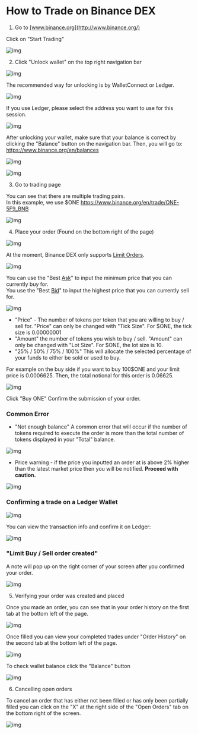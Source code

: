# How to Trade on Binance DEX

1) Go to [www.binance.org](http://www.binance.org/)

Click on "Start Trading"

![img](https://lh4.googleusercontent.com/FdAgH5ENWS7Q2roQ6afT6vj3EKIMGwFm3LQ9plLJIR1YcE5nbQz0KSbT7oFnk6sOIqUg0GskY4Pee9A8xN6tk5oLVwbzpykJo8yNjeF7fUG2Tl4H7-6W6o6fT2dWkw85sN4RnCWs)

2) Click "Unlock wallet" on the top right navigation bar

![img](https://lh5.googleusercontent.com/dj0msM1-aN8NgVEXfHWk9T7aOm3qRXABsA70hfJy5dEqrXkJ0574DsmMe3IWFHLLt3q7EOyHf2_T0wlGqg26vFmBWeFwl1KvM2js60SWmtxJbbxxrqy3ALcXD7YKrtYERaHyjuMC)

The recommended way for unlocking is by WalletConnect or Ledger.

![img](https://lh6.googleusercontent.com/4QHkZ05d1TjC95JNBwavBVzDm4j8hn9tOwrwKnfLCsK68G0FEy_kEuIhJSzX9xz3w4MuMink-kCpti-5MVF7t9XeGMLKzkVXc9KcFFTJJJZmRoafXWW0EfLRNndEnNgSxV75S4iJ)

If you use Ledger, please select the address you want to use for this session.

![img](https://lh5.googleusercontent.com/1wfjMoBiZWsoUfVYeA-SF6rVA2r3Cij-RjNhCbFMKMAenAJtVaEWjY2Fd-LtwdOIgCoZftEyT1RGgz1Z3mlIMG4O9DwmAKWAYD7IV1T3wM4jIdYLqc8_8N38W8pcR16mwHOpvYOX)

After unlocking your wallet, make sure that your balance is correct by clicking the "Balance" button on the navigation bar. Then, you will go to: <https://www.binance.org/en/balances>

![img](https://lh3.googleusercontent.com/PzaAd8cDxhJ5csG5snIyHI8lVFtVDcCt7kjQApTmcXkbaDthum5GUlsMmcX-6rMWJXATtFc5mQ9e_iRJctkfbE-C-ASqAoVXtZknh8wgNyMqJHiJuTNQALKGTrIZcCyU7KXrz6cL)

![img](https://lh3.googleusercontent.com/KBsbbzQI-Fva1T9NEzlL5LRa_TbJxL70xAyKVWGDSFt5zQSvfbmrvmlbGSFrbyh4Rof1sA-HxWDVQ_pYEs3r-3lGdjUM39_7KpA8jIAblFsUJ4Mnnry8PLNPTP0JzwxDMxtotNTF)

3) Go to trading page

You can see that there are multiple trading pairs.<br/>
In this example, we use $ONE <https://www.binance.org/en/trade/ONE-5F9_BNB>

![img](https://lh3.googleusercontent.com/xfBQaByGyqnwiIi_gUgIqKytwiGEcQOHLac-2ZMI1Lr-OPe3lf0MNiitcBBWudIcef7cjM2L80e56kSdHwY5by7kluSfFS4h948Dxdz5wN21Sv9-5xRNLn7T4EbPtp0-qgdyocwG)

4) Place your order (Found on the bottom right of the page)

![img](https://lh4.googleusercontent.com/MUdS4WWU-UhVbiqC8EwnMToeEyfKUbra2t_DEWYVJFNXPlYb7rqgeP2yiND2f6regpmYqj2msQlpaU_l5meCS1N_9MiGriHYXMUxbuCfSV7R-WGSvrPI_9aWYSEF6HYfHo71hvGD)

At the moment, Binance DEX only supports [Limit Orders](https://www.binance.vision/tutorials/what-is-a-limit-order).

![img](https://lh5.googleusercontent.com/ybGecSpQkf19snzuGkWH4VxM1X7q3QGTJBInSzPw6BOI9l7gXHDzl5JJhxgTuFVX6YaXb5zR5nB9_u7LbDZmFI4Z7KHiFlQ7drTHhVGftsjYz91nmkWG388GHUlojovndTSwQ9RG)

You can use the "Best [Ask](https://www.binance.vision/glossary/asking-price)" to input the minimum price that you can currently buy for.<br/>
You use the "Best [Bid](https://www.binance.vision/glossary/bid-price)" to input the highest price that you can currently sell for.

![img](https://lh4.googleusercontent.com/DE2C_Qn8IAzQob0Tzq0x_Pv9cwoGnwX18moQz4uM8Yl0jJkKPliO9BkyzTzkbeoYWjxoFhJOWvefcpf413im5GGtuSGokKy-NhXbuWziFk63buUMzXTlTpbFGtAT8XmLAHTUIoFH)


* "Price" - The number of tokens per token that you are willing to buy / sell for. "Price" can only be changed with "Tick Size". For $ONE, the tick size is 0.00000001
* "Amount" the number of tokens you wish to buy / sell. "Amount" can only be changed with "Lot Size". For $ONE, the lot size is 10.
* "25% / 50% / 75% / 100%" This will allocate the selected percentage of your funds to either be sold or used to buy.

For example on the buy side if you want to buy 100$ONE and your limit price is 0.0006625. Then, the total notional for this order is 0.06625.

![img](https://lh5.googleusercontent.com/RbJw7sCO9YJMWgJLVxndniwsOr4iQmBv1g5EmGSB-f1bH1lVmbL6aUq9cvCYwJfyC-rTveYmPo05HwIsiQF2oyUkpG_0l0OMNGhMrj2bLkMb2NcBU2CVB3j-tUgf21qZXsFjhrle)

Click "Buy ONE" Confirm the submission of your order.

### Common Error
* "Not enough balance" A common error that will occur if the number of tokens required to execute the order is more than the total number of tokens displayed in your "Total" balance.

![img](https://lh5.googleusercontent.com/-RBvjgitTiGmsShk-fWVcSdOBcvn_A1rv2u1uEfrmIQnFLtJXPDOjLEjbfZoCgrbeipEHAYPPokWnhBT7QEZIfDuCQMA93cT3RGNOKRtPaZ5MzBEgPEiHX0Bhn3nvIkPjxvB1GO5)

* Price warning - if the price you inputted an order at is above 2% higher than the latest market price then you will be notified. **Proceed with caution.**

![img](https://lh4.googleusercontent.com/m6cGh_YVsq5Leyg9vm6CE_168a4GrM_klbuz4-ZtJkpTveqQcYMAX8IlJPPxXR2BCKAcCggSJM3pUHD9TR0leKNsrcMfNK2V6yaNZG5CZBu6nqhnRO7WTL0eS81ovbnrkv7zHJGd)

### Confirming a trade on a Ledger Wallet

![img](https://lh4.googleusercontent.com/pz_7B_9EAB43-lvmt8Zvr5qgwD_BbTwbdPI2tonRHYK7B4C4jaXqe_OVaNYHBqkKQxCLvMp97UM2l8VTAEjd7_L-oEgK-z8LfJmDCksAEvyCQdJrZqbGCHxEIJTomg122ucfanPe)

You can view the transaction info and confirm it on Ledger:

![img](https://lh4.googleusercontent.com/wCRnKHz1zpiuUjO5fXgi0PtEuGJaxGkDbnN7AmrEkQeH8zIdr4lKjy1sKS92ljy2T-UmQTlQeuYQQxCqImxbilM54c6Bp01jTEJUeFAqr6XAmKnfaND1LM7nE8soSHOUDbABpIC5)

### "Limit Buy / Sell order created"

A note will pop up on the right corner of your screen after you confirmed your order.

![img](https://lh6.googleusercontent.com/6VJRmGopkIo17ge7bNj-jSLWDIoVKxmLD98X3MuDII5lHAsx9D7MR_Z6cjWjrfscJF5Z-UA6aig5GPZZ9DYlijMUUW1onj-4i0O3LNn2mrlrQ4_OWKt9aSw_j0w7u35EQXBD3JOf)

5) Verifying your order was created and placed

Once you made an order, you can see that in your order history on the first tab at the bottom left of the page.

![img](https://lh4.googleusercontent.com/cY0lFTeRFt0sx3u7Q8sfrD9Cxuq-jWcNsOTNhWDxhqnOg8bNOT8XAkva8f2uOsWAzqdDklTBbKKpOshBe2U2RX1CCwjl2qls7rhtzd-L8adCURtGF45EbI9aPaKNndLeu4GS8T7j)

Once filled you can view your completed trades under "Order History" on the second tab at the bottom left of the page.

![img](https://lh5.googleusercontent.com/g2RfxDkeEGZL5HrjS2GtITj0_eCxNQrBbozMe0kPQkWPkLdHjOybXL4oMUvZX2mY-x6qTz7Lf9j7f1iVO2iCwirLZrlE4C-rWfuq0UgI1nyY_PfbSHBJFsHvuA8HBRoQMf9aq1aK)

To check wallet balance click the "Balance" button

![img](https://lh6.googleusercontent.com/IlBFbPNI9THig2p0HEIyYkWi-PqoJFWS2xD56znAK5LUC8GAXNQhHS4OU7vGXj011CMJBo9x2ggiYFHIeGcarpB3UyHbrOVYzj7O1U6rXThp0pTZ01Loeegln6xAhvpTMcaPPd0h)

6) Cancelling open orders

To cancel an order that has either not been filled or has only been partially filled you can click on the "X" at the right side of the "Open Orders" tab on the bottom right of the screen.

![img](https://lh3.googleusercontent.com/O1GuW_ImLPVi4qyCJWAIGmiT7PertOK5dV06Ltv45vlgnwJsGIDIBTJkJKke569T_cSS2R3quH7wAwwE75xv35_QXSi74U3k5oWpDMMyBz06WT6uIZ0dnUP1Fm-u4fQE2BHbWLPJ)